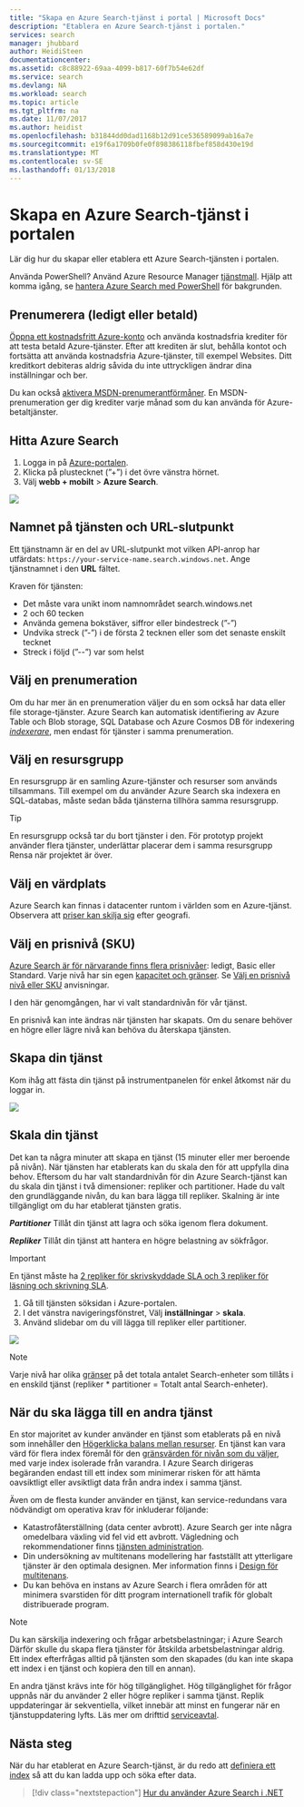 ```yaml
---
title: "Skapa en Azure Search-tjänst i portal | Microsoft Docs"
description: "Etablera en Azure Search-tjänst i portalen."
services: search
manager: jhubbard
author: HeidiSteen
documentationcenter: 
ms.assetid: c8c88922-69aa-4099-b817-60f7b54e62df
ms.service: search
ms.devlang: NA
ms.workload: search
ms.topic: article
ms.tgt_pltfrm: na
ms.date: 11/07/2017
ms.author: heidist
ms.openlocfilehash: b31844dd0dad1168b12d91ce536589099ab16a7e
ms.sourcegitcommit: e19f6a1709b0fe0f898386118fbef858d430e19d
ms.translationtype: MT
ms.contentlocale: sv-SE
ms.lasthandoff: 01/13/2018
---
```

# <a name="create-an-azure-search-service-in-the-portal"></a>Skapa en Azure Search-tjänst i portalen

Lär dig hur du skapar eller etablera ett Azure Search-tjänsten i portalen. 

Använda PowerShell? Använd Azure Resource Manager [tjänstmall](https://azure.microsoft.com/resources/templates/101-azure-search-create/). Hjälp att komma igång, se [hantera Azure Search med PowerShell](search-manage-powershell.md) för bakgrunden.

## <a name="subscribe-free-or-paid"></a>Prenumerera (ledigt eller betald)

[Öppna ett kostnadsfritt Azure-konto](https://azure.microsoft.com/pricing/free-trial/?WT.mc_id=A261C142F) och använda kostnadsfria krediter för att testa betald Azure-tjänster. Efter att krediten är slut, behålla kontot och fortsätta att använda kostnadsfria Azure-tjänster, till exempel Websites. Ditt kreditkort debiteras aldrig såvida du inte uttryckligen ändrar dina inställningar och ber.

Du kan också [aktivera MSDN-prenumerantförmåner](https://azure.microsoft.com/pricing/member-offers/msdn-benefits-details/?WT.mc_id=A261C142F). En MSDN-prenumeration ger dig krediter varje månad som du kan använda för Azure-betaltjänster. 

## <a name="find-azure-search"></a>Hitta Azure Search
1. Logga in på [Azure-portalen](https://portal.azure.com/).
2. Klicka på plustecknet (”+”) i det övre vänstra hörnet.
3. Välj **webb + mobilt** > **Azure Search**.

![](./media/search-create-service-portal/find-search3.png)

## <a name="name-the-service-and-url-endpoint"></a>Namnet på tjänsten och URL-slutpunkt

Ett tjänstnamn är en del av URL-slutpunkt mot vilken API-anrop har utfärdats: `https://your-service-name.search.windows.net`. Ange tjänstnamnet i den **URL** fältet. 

Kraven för tjänsten:
   * Det måste vara unikt inom namnområdet search.windows.net
   * 2 och 60 tecken
   * Använda gemena bokstäver, siffror eller bindestreck (”-”)
   * Undvika streck (”-”) i de första 2 tecknen eller som det senaste enskilt tecknet
   * Streck i följd (”--”) var som helst

## <a name="select-a-subscription"></a>Välj en prenumeration
Om du har mer än en prenumeration väljer du en som också har data eller file storage-tjänster. Azure Search kan automatisk identifiering av Azure Table och Blob storage, SQL Database och Azure Cosmos DB för indexering [ *indexerare*](search-indexer-overview.md), men endast för tjänster i samma prenumeration.

## <a name="select-a-resource-group"></a>Välj en resursgrupp
En resursgrupp är en samling Azure-tjänster och resurser som används tillsammans. Till exempel om du använder Azure Search ska indexera en SQL-databas, måste sedan båda tjänsterna tillhöra samma resursgrupp.

> [!TIP]
> En resursgrupp också tar du bort tjänster i den. För prototyp projekt använder flera tjänster, underlättar placerar dem i samma resursgrupp Rensa när projektet är över. 

## <a name="select-a-hosting-location"></a>Välj en värdplats 
Azure Search kan finnas i datacenter runtom i världen som en Azure-tjänst. Observera att [priser kan skilja sig](https://azure.microsoft.com/pricing/details/search/) efter geografi.

## <a name="select-a-pricing-tier-sku"></a>Välj en prisnivå (SKU)
[Azure Search är för närvarande finns flera prisnivåer](https://azure.microsoft.com/pricing/details/search/): ledigt, Basic eller Standard. Varje nivå har sin egen [kapacitet och gränser](search-limits-quotas-capacity.md). Se [Välj en prisnivå nivå eller SKU](search-sku-tier.md) anvisningar.

I den här genomgången, har vi valt standardnivån för vår tjänst.

En prisnivå kan inte ändras när tjänsten har skapats. Om du senare behöver en högre eller lägre nivå kan behöva du återskapa tjänsten.

## <a name="create-your-service"></a>Skapa din tjänst

Kom ihåg att fästa din tjänst på instrumentpanelen för enkel åtkomst när du loggar in.

![](./media/search-create-service-portal/new-service3.png)

## <a name="scale-your-service"></a>Skala din tjänst
Det kan ta några minuter att skapa en tjänst (15 minuter eller mer beroende på nivån). När tjänsten har etablerats kan du skala den för att uppfylla dina behov. Eftersom du har valt standardnivån för din Azure Search-tjänst kan du skala din tjänst i två dimensioner: repliker och partitioner. Hade du valt den grundläggande nivån, du kan bara lägga till repliker. Skalning är inte tillgängligt om du har etablerat tjänsten gratis.

***Partitioner*** Tillåt din tjänst att lagra och söka igenom flera dokument.

***Repliker*** Tillåt din tjänst att hantera en högre belastning av sökfrågor.

> [!Important]
> En tjänst måste ha [2 repliker för skrivskyddade SLA och 3 repliker för läsning och skrivning SLA](https://azure.microsoft.com/support/legal/sla/search/v1_0/).

1. Gå till tjänsten söksidan i Azure-portalen.
2. I det vänstra navigeringsfönstret, Välj **inställningar** > **skala**.
3. Använd slidebar om du vill lägga till repliker eller partitioner.

![](./media/search-create-service-portal/settings-scale.png)

> [!Note] 
> Varje nivå har olika [gränser](search-limits-quotas-capacity.md) på det totala antalet Search-enheter som tillåts i en enskild tjänst (repliker * partitioner = Totalt antal Search-enheter).

## <a name="when-to-add-a-second-service"></a>När du ska lägga till en andra tjänst

En stor majoritet av kunder använder en tjänst som etablerats på en nivå som innehåller den [Högerklicka balans mellan resurser](search-sku-tier.md). En tjänst kan vara värd för flera index föremål för den [gränsvärden för nivån som du väljer](search-capacity-planning.md), med varje index isolerade från varandra. I Azure Search dirigeras begäranden endast till ett index som minimerar risken för att hämta oavsiktligt eller avsiktligt data från andra index i samma tjänst.

Även om de flesta kunder använder en tjänst, kan service-redundans vara nödvändigt om operativa krav för inkluderar följande:

+ Katastrofåterställning (data center avbrott). Azure Search ger inte några omedelbara växling vid fel vid ett avbrott. Vägledning och rekommendationer finns [tjänsten administration](search-manage.md).
+ Din undersökning av multitenans modellering har fastställt att ytterligare tjänster är den optimala designen. Mer information finns i [Design för multitenans](search-modeling-multitenant-saas-applications.md).
+ Du kan behöva en instans av Azure Search i flera områden för att minimera svarstiden för ditt program internationell trafik för globalt distribuerade program.

> [!NOTE]
> Du kan särskilja indexering och frågar arbetsbelastningar; i Azure Search Därför skulle du skapa flera tjänster för åtskilda arbetsbelastningar aldrig. Ett index efterfrågas alltid på tjänsten som den skapades (du kan inte skapa ett index i en tjänst och kopiera den till en annan).
>

En andra tjänst krävs inte för hög tillgänglighet. Hög tillgänglighet för frågor uppnås när du använder 2 eller högre repliker i samma tjänst. Replik uppdateringar är sekventiella, vilket innebär att minst en fungerar när en tjänstuppdatering lyfts. Läs mer om drifttid [serviceavtal](https://azure.microsoft.com/support/legal/sla/search/v1_0/).

## <a name="next-steps"></a>Nästa steg
När du har etablerat en Azure Search-tjänst, är du redo att [definiera ett index](search-what-is-an-index.md) så att du kan ladda upp och söka efter data. 

> [!div class="nextstepaction"]
> [Hur du använder Azure Search i .NET](search-howto-dotnet-sdk.md)
